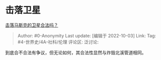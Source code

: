 # 击落卫星
[击落马斯克的卫星合法吗？](https://www.zhihu.com/question/530087022/answer/2699189469)

> Author: #0-Anonymity
> Last update: [编辑于 2022-10-03]
> Link:
> Tag: #4-世界史/4A-社科/伦理
> 评论区:
> 泛讨论:

到底合不合法有争议，但无论如何，其合法性显然与炸毁北溪管道相同。
